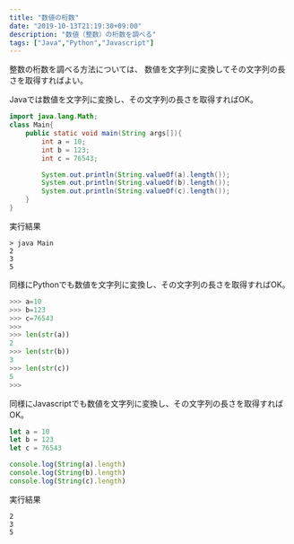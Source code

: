 ```yaml
---
title: "数値の桁数"
date: "2019-10-13T21:19:30+09:00"
description: "数値（整数）の桁数を調べる"
tags: ["Java","Python","Javascript"]
---
```


整数の桁数を調べる方法については、
数値を文字列に変換してその文字列の長さを取得すればよい。

<div class="note_content_by_programming_language" id="note_content_Java">

Javaでは数値を文字列に変換し、その文字列の長さを取得すればOK。

```java
import java.lang.Math;
class Main{
    public static void main(String args[]){
        int a = 10;
        int b = 123;
        int c = 76543;

        System.out.println(String.valueOf(a).length());
        System.out.println(String.valueOf(b).length());
        System.out.println(String.valueOf(c).length());
    }
}
```

実行結果

```
> java Main
2
3
5
```

</div>
<div class="note_content_by_programming_language" id="note_content_Python">

同様にPythonでも数値を文字列に変換し、その文字列の長さを取得すればOK。

```python
>>> a=10
>>> b=123
>>> c=76543
>>> 
>>> len(str(a))
2
>>> len(str(b))
3
>>> len(str(c))
5
>>>
```


</div>
<div class="note_content_by_programming_language" id="note_content_Javascript">

同様にJavascriptでも数値を文字列に変換し、その文字列の長さを取得すればOK。

```javascript
let a = 10
let b = 123
let c = 76543

console.log(String(a).length)
console.log(String(b).length)
console.log(String(c).length)
```

実行結果

```
2
3
5
```

</div>

